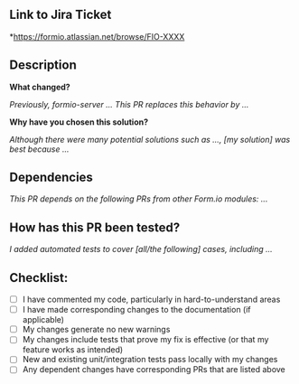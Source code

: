 ## Link to Jira Ticket

*https://formio.atlassian.net/browse/FIO-XXXX

## Description

**What changed?**

*Previously, formio-server ... This PR replaces this behavior by ...*

**Why have you chosen this solution?**

*Although there were many potential solutions such as ..., [my solution] was best because ...*

## Dependencies

*This PR depends on the following PRs from other Form.io modules: ...*

## How has this PR been tested?

*I added automated tests to cover [all/the following] cases, including ...*

## Checklist:

- [ ] I have commented my code, particularly in hard-to-understand areas
- [ ] I have made corresponding changes to the documentation (if applicable)
- [ ] My changes generate no new warnings
- [ ] My changes include tests that prove my fix is effective (or that my feature works as intended)
- [ ] New and existing unit/integration tests pass locally with my changes
- [ ] Any dependent changes have corresponding PRs that are listed above

